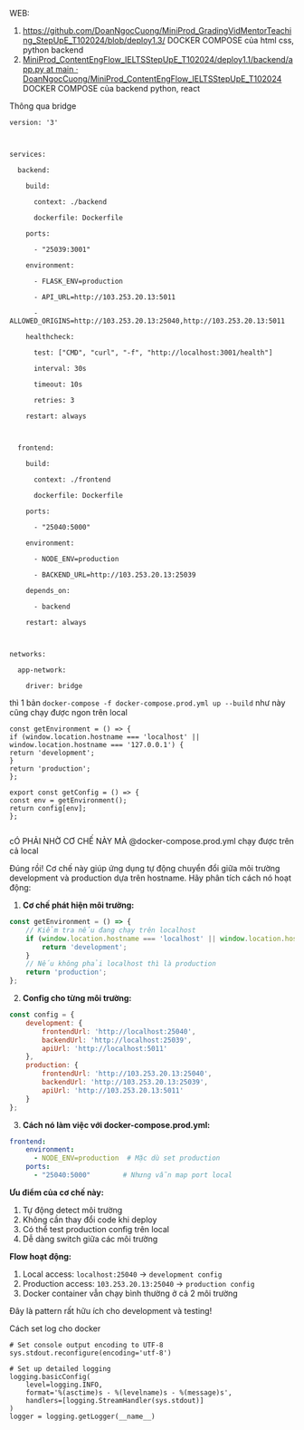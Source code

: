 
WEB: 

1. https://github.com/DoanNgocCuong/MiniProd_GradingVidMentorTeaching_StepUpE_T102024/blob/deploy1.3/ DOCKER COMPOSE của html css, python backend
2. [MiniProd_ContentEngFlow_IELTSStepUpE_T102024/deploy1.1/backend/app.py at main · DoanNgocCuong/MiniProd_ContentEngFlow_IELTSStepUpE_T102024](https://github.com/DoanNgocCuong/MiniProd_ContentEngFlow_IELTSStepUpE_T102024/blob/main/deploy1.1/backend/app.py)
DOCKER COMPOSE của backend python, react



Thông qua bridge 

```
version: '3'

  

services:

  backend:

    build:

      context: ./backend

      dockerfile: Dockerfile

    ports:

      - "25039:3001"

    environment:

      - FLASK_ENV=production

      - API_URL=http://103.253.20.13:5011

      - ALLOWED_ORIGINS=http://103.253.20.13:25040,http://103.253.20.13:5011

    healthcheck:

      test: ["CMD", "curl", "-f", "http://localhost:3001/health"]

      interval: 30s

      timeout: 10s

      retries: 3

    restart: always

  

  frontend:

    build:

      context: ./frontend

      dockerfile: Dockerfile

    ports:

      - "25040:5000"

    environment:

      - NODE_ENV=production

      - BACKEND_URL=http://103.253.20.13:25039

    depends_on:

      - backend

    restart: always

  

networks:

  app-network:

    driver: bridge
```

thì 1 bản `docker-compose -f docker-compose.prod.yml up --build` như này cũng chạy được ngon trên local

```
const getEnvironment = () => {  
if (window.location.hostname === 'localhost' || window.location.hostname === '127.0.0.1') {  
return 'development';  
}  
return 'production';  
};  
  
export const getConfig = () => {  
const env = getEnvironment();  
return config[env];  
};  
  

```
  
cÓ PHẢI NHỜ CƠ CHẾ NÀY MÀ @docker-compose.prod.yml chạy được trên cả local


Đúng rồi! Cơ chế này giúp ứng dụng tự động chuyển đổi giữa môi trường development và production dựa trên hostname. Hãy phân tích cách nó hoạt động:

1. **Cơ chế phát hiện môi trường:**
````javascript:deploy1.3_streamingHardCode/frontend/config.js
const getEnvironment = () => {
    // Kiểm tra nếu đang chạy trên localhost
    if (window.location.hostname === 'localhost' || window.location.hostname === '127.0.0.1') {
        return 'development';
    }
    // Nếu không phải localhost thì là production
    return 'production';
};
````

2. **Config cho từng môi trường:**
````javascript
const config = {
    development: {
        frontendUrl: 'http://localhost:25040',
        backendUrl: 'http://localhost:25039',
        apiUrl: 'http://localhost:5011'
    },
    production: {
        frontendUrl: 'http://103.253.20.13:25040',
        backendUrl: 'http://103.253.20.13:25039',
        apiUrl: 'http://103.253.20.13:5011'
    }
};
````

3. **Cách nó làm việc với docker-compose.prod.yml:**
````yaml
frontend:
    environment:
      - NODE_ENV=production  # Mặc dù set production
    ports:
      - "25040:5000"        # Nhưng vẫn map port local
````

**Ưu điểm của cơ chế này:**
1. Tự động detect môi trường
2. Không cần thay đổi code khi deploy
3. Có thể test production config trên local
4. Dễ dàng switch giữa các môi trường

**Flow hoạt động:**
1. Local access: `localhost:25040` → `development config`
2. Production access: `103.253.20.13:25040` → `production config`
3. Docker container vẫn chạy bình thường ở cả 2 môi trường

Đây là pattern rất hữu ích cho development và testing!



Cách set log cho docker 
```
# Set console output encoding to UTF-8
sys.stdout.reconfigure(encoding='utf-8')

# Set up detailed logging
logging.basicConfig(
    level=logging.INFO,
    format='%(asctime)s - %(levelname)s - %(message)s',
    handlers=[logging.StreamHandler(sys.stdout)]
)
logger = logging.getLogger(__name__)
```

